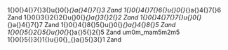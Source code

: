 1‌{}0‌{}4‌{}7‌{}3‌{}u‌{}0‌{}_‌{}a‌{}4‌{}7‌{}3 Zand
1‌{}0‌{}4‌{}7‌{}6‌{}u‌{}0‌{}_‌{}a‌{}4‌{}7‌{}6 Zand
1‌{}0‌{}3‌{}2‌{}2‌{}u‌{}0‌{}_‌{}a‌{}3‌{}2‌{}2 Zand
1‌{}0‌{}4‌{}7‌{}7‌{}u‌{}0‌{}_‌{}a‌{}4‌{}7‌{}7 Zand
1‌{}0‌{}4‌{}8‌{}5‌{}u‌{}0‌{}_‌{}a‌{}4‌{}8‌{}5 Zand
1‌{}0‌{}5‌{}2‌{}5‌{}u‌{}0‌{}_‌{}a‌{}5‌{}2‌{}5 Zand
um0m_mam5m2m5
1‌{}0‌{}5‌{}3‌{}1‌{}u‌{}0‌{}_‌{}a‌{}5‌{}3‌{}1 Zand
